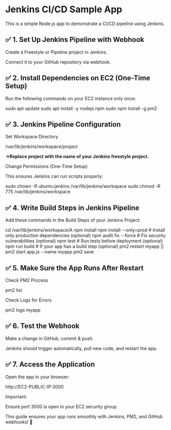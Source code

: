 # Jenkins CI/CD Sample App

This is a simple Node.js app to demonstrate a CI/CD pipeline using Jenkins.

## ✅ 1. Set Up Jenkins Pipeline with Webhook

Create a Freestyle or Pipeline project in Jenkins.

Connect it to your GitHub repository via webhook.

## ✅ 2. Install Dependencies on EC2 (One-Time Setup)

Run the following commands on your EC2 instance only once:

sudo apt update
sudo apt install -y nodejs npm
sudo npm install -g pm2

## ✅ 3. Jenkins Pipeline Configuration

Set Workspace Directory

/var/lib/jenkins/workspace/project

**->Replace project with the name of your Jenkins freestyle project.**


Change Permissions (One-Time Setup)

This ensures Jenkins can run scripts properly:

sudo chown -R ubuntu:jenkins /var/lib/jenkins/workspace
sudo chmod -R 775 /var/lib/jenkins/workspace

## ✅ 4. Write Build Steps in Jenkins Pipeline

Add these commands in the Build Steps of your Jenkins Project:

cd /var/lib/jenkins/workspace/A
npm install
npm install --only=prod  # Install only production dependencies (optional)
npm audit fix --force    # Fix security vulnerabilities (optional)
npm test                 # Run tests before deployment (optional)
npm run build            # If your app has a build step (optional)
pm2 restart myapp || pm2 start app.js --name myapp
pm2 save

## ✅ 5. Make Sure the App Runs After Restart

Check PM2 Process

pm2 list

Check Logs for Errors

pm2 logs myapp

## ✅ 6. Test the Webhook

Make a change in GitHub, commit & push.

Jenkins should trigger automatically, pull new code, and restart the app.

## ✅ 7. Access the Application

Open the app in your browser:

http://EC2-PUBLIC-IP:3000

Important:

Ensure port 3000 is open in your EC2 security group.

This guide ensures your app runs smoothly with Jenkins, PM2, and GitHub webhooks! 🚀

